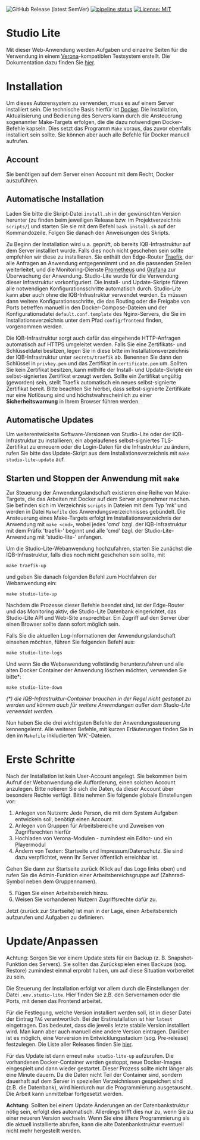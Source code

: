 ![GitHub Release (latest SemVer)](https://img.shields.io/github/v/release/iqb-berlin/studio-lite)
[![pipeline status](https://scm.cms.hu-berlin.de/iqb/studio-lite/badges/main/pipeline.svg)](https://scm.cms.hu-berlin.de/iqb/studio-lite/-/commits/main)
[![License: MIT](https://img.shields.io/badge/License-MIT-yellow.svg)](https://opensource.org/licenses/MIT)

# Studio Lite

Mit dieser Web-Anwendung werden Aufgaben und einzelne Seiten für die Verwendung in einem [Verona](https://verona-interfaces.github.io)-kompatiblen
Testsystem erstellt.
Die Dokumentation dazu finden Sie [hier](https://iqb-berlin.github.io/tba-info/).

# Installation
Um dieses Autorensystem zu verwenden, muss es auf einem Server installiert sein.
Die technische Basis hierfür ist [Docker](https://www.docker.com/).
Die Installation, Aktualisierung und Bedienung des Servers kann durch die Ansteuerung sogenannter Make-Targets erfolgen,
die die dazu notwendigen Docker-Befehle kapseln.
Dies setzt das Programm `Make` voraus, das zuvor ebenfalls installiert sein sollte.
Sie können aber auch alle Befehle für Docker manuell aufrufen.

## Account
Sie benötigen auf dem Server einen Account mit dem Recht, Docker auszuführen.

## Automatische Installation
Laden Sie bitte die Skript-Datei `install.sh` in der gewünschten Version herunter
(zu finden beim jeweiligen Release bzw. im Projektverzeichnis `scripts/`) und
starten Sie sie mit dem Befehl `bash install.sh` auf der Kommandozeile.
Folgen Sie danach den Anweisungen des Skripts.

Zu Beginn der Installation wird u.a. geprüft, ob bereits IQB-Infrastruktur auf dem Server installiert wurde.
Falls dies noch nicht geschehen sein sollte empfehlen wir diese zu installieren. Sie enthält den Edge-Router
[Traefik](https://traefik.io/), der alle Anfragen an Anwendung entgegennimmt und an die passenden Stellen weiterleitet,
und die Monitoring-Dienste [Prometheus](https://prometheus.io/) und [Grafana](https://grafana.com/) zur Überwachung der
Anwendung.
Studio-Lite wurde für die Verwendung dieser Infrastruktur vorkonfiguriert. Die Install- und Update-Skripte führen alle
notwendigen Konfigurationsschritte automatisch durch.
Studio-Lite kann aber auch ohne die IQB-Infrastruktur verwendet werden. Es müssen dann weitere Konfigurationsschritte,
die das Routing oder die Freigabe von Ports betreffen manuell in den Docker-Compose-Dateien und der Konfigurationsdatei
`default.conf.template` des Nginx-Servers, die Sie im Installationsverzeichnis unter dem Pfad `config/frontend` finden,
vorgenommen werden.

Die IQB-Infrastruktur sorgt auch dafür das eingehende HTTP-Anfragen automatisch auf HTTPS umgeleitet werden.
Falls Sie eine Zertifikats- und Schlüsseldatei besitzen,
legen Sie in diese bitte im Installationsverzeichnis der IQB-Infrastruktur unter `secrets/traefik` ab.
Benennen Sie dann den Schlüssel in `privkey.pem` und das Zertifikat in `certificate.pem` um.
Sollten Sie kein Zertifikat besitzen, kann mithilfe der Install- und Update-Skripte ein selbst-signiertes Zertifikat
erzeugt werden.
Sollte ein Zertifikat ungültig (geworden) sein, stellt Traefik automatisch ein neues selbst-signierte Zertifikat bereit.
Bitte beachten Sie hierbei, dass selbst-signierte Zertifikate nur eine Notlösung sind und höchstwahrscheinlich zu einer
**Sicherheitswarnung** in Ihrem Browser führen werden.

## Automatische Updates
Um weiterentwickelte Software-Versionen von Studio-Lite oder der IQB-Infrastruktur zu installieren,
ein abgelaufenes selbst-signiertes TLS-Zertifikat zu erneuern
oder die Login-Daten für die Infrastruktur zu ändern,
rufen Sie bitte das Update-Skript aus dem Installationsverzeichnis mit `make studio-lite-update` auf.

## Starten und Stoppen der Anwendung mit  `make`
Zur Steuerung der Anwendungslandschaft existieren eine Reihe von Make-Targets,
die das Arbeiten mit Docker auf dem Server angenehmer machen.
Sie befinden sich im Verzeichnis `scripts` in Dateien mit dem Typ 'mk' und
werden in Datei `Makefile` des Anwendungsverzeichnisses gebündelt.
Die Ansteuerung eines Make-Targets erfolgt im Installationsverzeichnis der Anwendung mit `make <cmd>`,
wobei jedes 'cmd' bzgl. der IQB-Infrastruktur mit dem Präfix 'traefik-' beginnt und
alle 'cmd' bzgl. der Studio-Lite-Anwendung mit 'studio-lite-' anfangen.

Um die Studio-Lite-Webanwendung hochzufahren, starten Sie zunächst die IQB-Infrastruktur,
falls dies noch nicht geschehen sein sollte, mit
```
make traefik-up
```
und geben Sie danach folgenden Befehl zum Hochfahren der Webanwendung ein:
```
make studio-lite-up
```

Nachdem die Prozesse dieser Befehle beendet sind, ist der Edge-Router und das Monitoring aktiv, die Studio-Lite
Datenbank eingerichtet, das Studio-Lite API und Web-Site ansprechbar.
Ein Zugriff auf den Server über einen Browser sollte dann sofort möglich sein.

Falls Sie die aktuellen Log-Informationen der Anwendungslandschaft einsehen möchten,
führen Sie folgenden Befehl aus:
````
make studio-lite-logs
````

Und wenn Sie die Webanwendung vollständig herunterzufahren und alle alten Docker Container der Anwendung löschen möchten,
verwenden Sie bitte*:

````
make studio-lite-down
````
_(*) die IQB-Infrastruktur-Container brauchen in der Regel nicht gestoppt zu werden und können auch für weitere
Anwendungen außer dem Studio-Lite verwendet werden._

Nun haben Sie die drei wichtigsten Befehle der Anwendungssteuerung kennengelernt.
Alle weiteren Befehle, mit kurzen Erläuterungen finden Sie in den im `Makefile` inkludierten 'MK'-Dateien.

# Erste Schritte
Nach der Installation ist kein User-Account angelegt. Sie bekommen beim Aufruf der Webanwendung die Aufforderung,
einen solchen Account anzulegen.
Bitte notieren Sie sich die Daten, da dieser Account über besondere Rechte verfügt.
Bitte nehmen Sie folgende globale Einstellungen vor:

1. Anlegen von Nutzern: Jede Person, die mit dem System Aufgaben entwickeln soll, benötigt einen Account.
2. Anlegen von Gruppen für Arbeitsbereiche und Zuweisen von Zugriffsrechten hierfür
3. Hochladen von Verona-Modulen - zumindest ein Editor- und ein Playermodul
4. Ändern von Texten: Startseite und Impressum/Datenschutz.
Sie sind dazu verpflichtet, wenn Ihr Server öffentlich erreichbar ist.

Gehen Sie dann zur Startseite zurück (Klick auf das Logo links oben) und
rufen Sie die Admin-Funktion einer Arbeitsbereichsgruppe auf (Zahnrad-Symbol neben dem Gruppennamen).

5. Fügen Sie einen Arbeitsbereich hinzu.
6. Weisen Sie vorhandenen Nutzern Zugriffsrechte dafür zu.

Jetzt (zurück zur Startseite) ist man in der Lage, einen Arbeitsbereich aufzurufen und Aufgaben zu definieren.

# Update/Anpassen
Achtung: Sorgen Sie vor einem Update stets für ein Backup (z. B. Snapshot-Funktion des Servers).
Sie sollten das Zurückspielen eines Backups (sog. Restore) zumindest einmal erprobt haben,
um auf diese Situation vorbereitet zu sein.

Die Steuerung der Installation erfolgt vor allem durch die Einstellungen der Datei `.env.studio-lite`.
Hier finden Sie z.B. den Servernamen oder die Ports, mit denen das Frontend arbeitet.

Für die Festlegung, welche Version installiert werden soll, ist in dieser Datei der Eintrag `TAG` verantwortlich.
Bei der Erstinstallation ist hier `latest` eingetragen.
Das bedeutet, dass die jeweils letzte stabile Version installiert wird.
Man kann aber auch manuell eine andere Version eintragen.
Darüber ist es möglich, eine Vorversion im Entwicklungsstadium (sog. Pre-release) festzulegen.
Die Liste aller Releases finden Sie [hier](https://github.com/iqb-berlin/studio-lite/releases).

Für das Update ist dann erneut `make studio-lite-up` aufzurufen.
Die vorhandenen Docker-Container werden gestoppt,
neue Docker-Images eingespielt und dann wieder gestartet.
Dieser Prozess sollte nicht länger als eine Minute dauern.
Da die Daten nicht Teil der Container sind,
sondern dauerhaft auf dem Server in speziellen Verzeichnissen gespeichert sind (z.B. die Datenbank),
wird hierdurch nur die Programmierung ausgetauscht.
Die Arbeit kann unmittelbar fortgesetzt werden.

**Achtung:** Sollten bei einem Update Änderungen an der Datenbankstruktur nötig sein,
erfolgt dies automatisch.
Allerdings trifft dies nur zu, wenn Sie zu einer neueren Version wechseln.
Wenn Sie eine ältere Programmierung als die aktuell installierte abrufen,
kann die alte Datenbankstruktur eventuell nicht mehr hergestellt werden.
